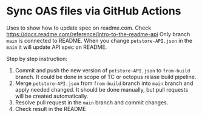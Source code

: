 # Sync OAS files via GitHub Actions
Uses to show how to update spec on readme.com. Check https://docs.readme.com/reference/intro-to-the-readme-api
Only branch `main` is connected to README. When you change `petstore-API.json` in the `main` it will update API spec on README.

Step by step instruction:
1) Commit and push the new version of `petstore-API.json` to `from-build` branch. It could be done in scope of TC or octopus relase build pipeline. 
2) Merge `petstore-API.json` from `from-build` branch into `main` branch and apply needed changed. It should be done manually, but pull requests will be created automatically.
3) Resolve pull request in the `main` branch and commit changes.
4) Check result in the README
